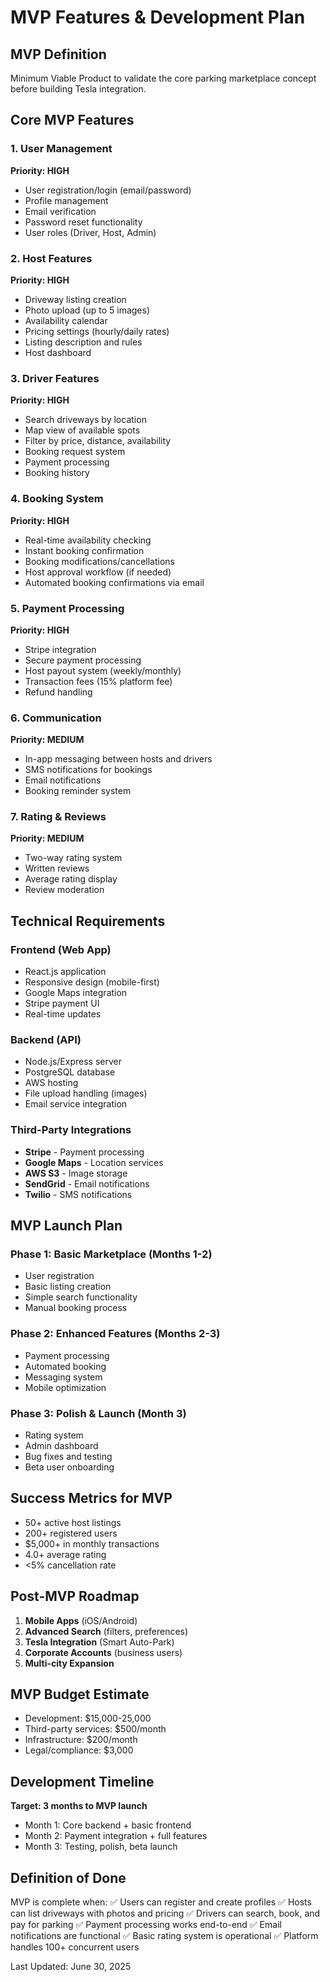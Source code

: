 # MVP Features & Development Plan

## MVP Definition
Minimum Viable Product to validate the core parking marketplace concept before building Tesla integration.

## Core MVP Features

### 1. User Management
**Priority: HIGH**
- User registration/login (email/password)
- Profile management
- Email verification
- Password reset functionality
- User roles (Driver, Host, Admin)

### 2. Host Features
**Priority: HIGH**
- Driveway listing creation
- Photo upload (up to 5 images)
- Availability calendar
- Pricing settings (hourly/daily rates)
- Listing description and rules
- Host dashboard

### 3. Driver Features  
**Priority: HIGH**
- Search driveways by location
- Map view of available spots
- Filter by price, distance, availability
- Booking request system
- Payment processing
- Booking history

### 4. Booking System
**Priority: HIGH**
- Real-time availability checking
- Instant booking confirmation
- Booking modifications/cancellations
- Host approval workflow (if needed)
- Automated booking confirmations via email

### 5. Payment Processing
**Priority: HIGH**
- Stripe integration
- Secure payment processing
- Host payout system (weekly/monthly)
- Transaction fees (15% platform fee)
- Refund handling

### 6. Communication
**Priority: MEDIUM**
- In-app messaging between hosts and drivers
- SMS notifications for bookings
- Email notifications
- Booking reminder system

### 7. Rating & Reviews
**Priority: MEDIUM**
- Two-way rating system
- Written reviews
- Average rating display
- Review moderation

## Technical Requirements

### Frontend (Web App)
- React.js application
- Responsive design (mobile-first)
- Google Maps integration
- Stripe payment UI
- Real-time updates

### Backend (API)
- Node.js/Express server
- PostgreSQL database
- AWS hosting
- File upload handling (images)
- Email service integration

### Third-Party Integrations
- **Stripe** - Payment processing
- **Google Maps** - Location services
- **AWS S3** - Image storage
- **SendGrid** - Email notifications
- **Twilio** - SMS notifications

## MVP Launch Plan

### Phase 1: Basic Marketplace (Months 1-2)
- User registration
- Basic listing creation
- Simple search functionality
- Manual booking process

### Phase 2: Enhanced Features (Months 2-3)
- Payment processing
- Automated booking
- Messaging system
- Mobile optimization

### Phase 3: Polish & Launch (Month 3)
- Rating system
- Admin dashboard
- Bug fixes and testing
- Beta user onboarding

## Success Metrics for MVP
- 50+ active host listings
- 200+ registered users
- $5,000+ in monthly transactions
- 4.0+ average rating
- <5% cancellation rate

## Post-MVP Roadmap
1. **Mobile Apps** (iOS/Android)
2. **Advanced Search** (filters, preferences)
3. **Tesla Integration** (Smart Auto-Park)
4. **Corporate Accounts** (business users)
5. **Multi-city Expansion**

## MVP Budget Estimate
- Development: $15,000-25,000
- Third-party services: $500/month
- Infrastructure: $200/month
- Legal/compliance: $3,000

## Development Timeline
**Target: 3 months to MVP launch**
- Month 1: Core backend + basic frontend
- Month 2: Payment integration + full features
- Month 3: Testing, polish, beta launch

## Definition of Done
MVP is complete when:
✅ Users can register and create profiles
✅ Hosts can list driveways with photos and pricing
✅ Drivers can search, book, and pay for parking
✅ Payment processing works end-to-end
✅ Email notifications are functional
✅ Basic rating system is operational
✅ Platform handles 100+ concurrent users

Last Updated: June 30, 2025
